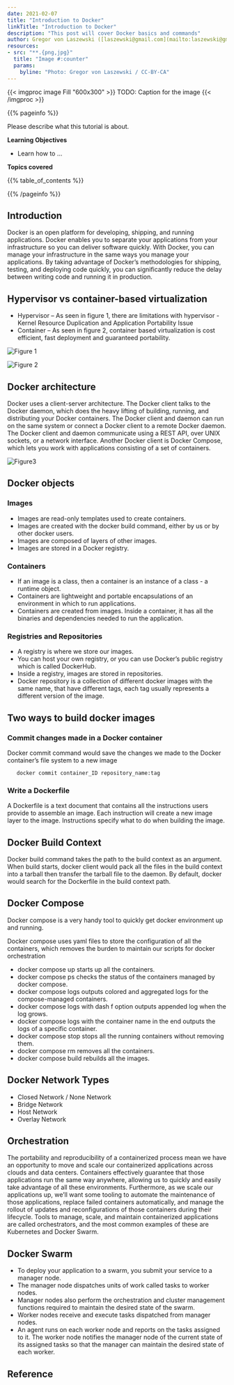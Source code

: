 ```yaml
---
date: 2021-02-07
title: "Introduction to Docker"
linkTitle: "Introduction to Docker"
description: "This post will cover Docker basics and commands"
author: Gregor von Laszewski ([laszewski@gmail.com](mailto:laszewski@gmail.com)) [laszewski.github.io](https://laszewski.github.io)
resources:
- src: "**.{png,jpg}"
  title: "Image #:counter"
  params:
    byline: "Photo: Gregor von Laszewski / CC-BY-CA"
---
```


{{< imgproc image Fill "600x300" >}}
TODO: Caption for the image
{{< /imgproc >}}


{{% pageinfo %}}

Please describe what this tutorial is about. 

**Learning Objectives**

* Learn how to ...
  
**Topics covered**

{{% table_of_contents %}}

{{% /pageinfo %}}


## Introduction

Docker is an open platform for developing, shipping, and running applications. Docker enables you to separate your 
applications from your infrastructure so you can deliver software quickly. With Docker, you can manage your infrastructure in the same ways you manage your applications. By taking advantage of Docker’s methodologies for shipping, testing, and deploying code quickly, you can significantly reduce the delay between writing code and running it in production.

## Hypervisor vs container-based virtualization

* Hypervisor – As seen in figure 1, there are limitations with hypervisor - Kernel Resource Duplication and Application Portability Issue
* Container – As seen in figure 2, container based virtualization is cost efficient, fast deployment and guaranteed portability.

![Figure 1](https://raw.githubusercontent.com/cloudmesh/pi/main/content/en/tutorial/docker-pi/Figure1.png)

![Figure 2](https://raw.githubusercontent.com/cloudmesh/pi/main/content/en/tutorial/docker-pi/Figure2.png)
## Docker architecture

Docker uses a client-server architecture. The Docker client talks to the Docker daemon, which does the heavy lifting of building, running, and distributing your Docker containers. The Docker client and daemon can run on the same system or connect a Docker client to a remote Docker daemon. The Docker client and daemon communicate using a REST API, over UNIX sockets, or a network interface. Another Docker client is Docker Compose, which lets you work with applications consisting of a set of containers.

![Figure3](https://raw.githubusercontent.com/cloudmesh/pi/main/content/en/tutorial/docker-pi/Figure3.png)
## Docker objects

### Images

* Images are read-only templates used to create containers. 
* Images are created with the docker build command, either by us or by other docker users. 
* Images are composed of layers of other images. 
* Images are stored in a Docker registry.

### Containers


* If an image is a class, then a container is an instance of a  class - a runtime object.
* Containers are lightweight and portable encapsulations of an environment in which to run applications.
* Containers are created from images. Inside a container, it has all the binaries and dependencies needed to run the application.


### Registries and Repositories

* A registry is where we store our images.
* You can host your own registry, or you can use Docker’s public registry which is called DockerHub.
* Inside a registry, images are stored in repositories.
* Docker repository is a collection of different docker images  with the same name, that have different tags, each tag  usually represents a different version of the image.


## Two ways to build docker images

### Commit changes made in a Docker container
Docker commit command would save the changes we made to the Docker container’s file system to a new image
```
   docker commit container_ID repository_name:tag
```


### Write a Dockerfile
 A Dockerfile is a text document that contains all the instructions users provide to assemble an image.
 Each instruction will create a new image layer to the image.
 Instructions specify what to do when building the image.

## Docker Build Context

Docker build command takes the path to the build context as an argument.
When build starts, docker client would pack all the files in the build context into a tarball then transfer the tarball file to the daemon. By default, docker would search for the Dockerfile in the build context path.

## Docker Compose


Docker compose is a very handy tool to quickly get docker environment up and running.

Docker compose uses yaml files to store the configuration of all the containers, which removes the burden to maintain  our scripts for docker orchestration

* docker compose up starts up all the containers. 
* docker compose ps checks the status of the containers managed by docker compose. 
* docker compose logs outputs colored and aggregated logs for the compose-managed 
containers. 
* docker compose logs with dash f option outputs appended log when the log grows. 
* docker compose logs with the container name in the end outputs the logs of a specific 
container. 
* docker compose stop stops all the running containers without removing them. 
* docker compose rm removes all the containers. 
* docker compose build rebuilds all the images.

## Docker Network Types

* Closed Network / None Network	
* Bridge Network
* Host Network
* Overlay Network

## Orchestration


The portability and reproducibility of a containerized process mean we have an opportunity to move and scale our containerized applications across clouds and data centers. Containers effectively guarantee that those applications run the same way anywhere, allowing us to quickly and easily take advantage of all these environments. Furthermore, as we scale our applications up, we’ll want some tooling to automate the maintenance of those applications, replace failed containers automatically, and manage the rollout of updates and reconfigurations of those containers during their lifecycle.
Tools to manage, scale, and maintain containerized applications are called orchestrators, and the most common examples of these are Kubernetes and Docker Swarm. 


## Docker Swarm

* To deploy your application to a swarm, you submit your service to a manager node. 
* The manager node dispatches units of work called tasks to worker nodes. 
* Manager nodes also perform the orchestration and cluster management functions required to maintain the desired state of the swarm.
* Worker nodes receive and execute tasks dispatched from manager nodes. 
* An agent runs on each worker node and reports on the tasks assigned to it. The worker node notifies the manager node of the current state of its assigned tasks so that the manager can maintain the desired state of each worker.


## Reference

[^docker]: Docker website, <https://docs.docker.com/get-started/overview/>
[^training]: Online Level-up training, <https://www.level-up.one/courses/>


